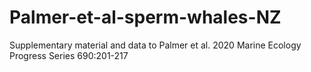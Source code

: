 # Palmer-et-al-sperm-whales-NZ

Supplementary material and data to Palmer et al. 2020 Marine Ecology Progress Series 690:201-217
